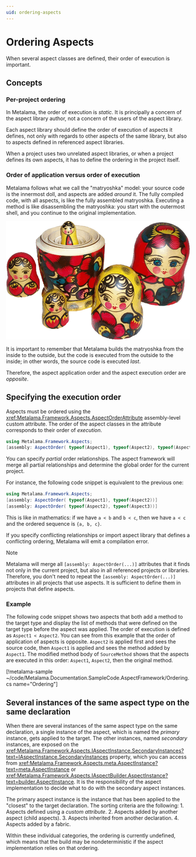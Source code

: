 ```yaml
---
uid: ordering-aspects
---
```


# Ordering Aspects

When several aspect classes are defined, their order of execution is important.

## Concepts

### Per-project ordering

In Metalama, the order of execution is _static_. It is principally a concern of the aspect library author, not a concern of the users of the aspect library.

Each aspect library should define the order of execution of aspects it defines, not only with regards to other aspects of the same library, but also to aspects defined in referenced aspect libraries.

When a project uses two unrelated aspect libraries, or when a project defines its own aspects, it has to define the ordering in the project itself.

### Order of application versus order of execution

Metalama follows what we call the "matryoshka" model: your source code is the innermost doll, and aspects are added _around_ it. The fully compiled code, with all aspects, is like the fully assembled matryoshka. Executing a method is like disassembling the matryoshka: you start with the outermost shell, and you continue to the original implementation.

![](matryoshka.png "CC BY-SA 3.0 by Wikipedia user Fanghong")

It is important to remember that Metalama builds the matryoshka from the inside to the outside, but the code is executed from the outside to the inside; in other words, the source code is executed _last_.

Therefore, the aspect application order and the aspect execution order are _opposite_.

## Specifying the execution order

Aspects must be ordered using the <xref:Metalama.Framework.Aspects.AspectOrderAttribute> assembly-level custom attribute. The order of the aspect classes in the attribute corresponds to their order of _execution_.

```cs
using Metalama.Framework.Aspects;
[assembly: AspectOrder( typeof(Aspect1), typeof(Aspect2), typeof(Aspect3))]
```

You can specify _partial_ order relationships. The aspect framework will merge all partial relationships and determine the global order for the current project.

For instance, the following code snippet is equivalent to the previous one:

```cs
using Metalama.Framework.Aspects;
[assembly: AspectOrder( typeof(Aspect1), typeof(Aspect2))]
[assembly: AspectOrder( typeof(Aspect2), typeof(Aspect3))]
```

This is like in mathematics: if we have `a < b` and `b < c`, then we have `a < c` and the ordered sequence is `{a, b, c}`.

If you specify conflicting relationships or import aspect library that defines a conflicting ordering, Metalama will emit a compilation error.

> [!NOTE]
> Metalama will merge all `[assembly: AspectOrder(...)]` attributes that it finds not only in the current project, but also in all referenced projects or libraries. Therefore, you don't need to repeat the `[assembly: AspectOrder(...)]` attributes in all projects that use aspects. It is sufficient to define them in projects that define aspects.

[comment]: # (TODO: mention what happens when the ordering is not fully specified?)

### Example

The following code snippet shows two aspects that both add a method to the target type and display the list of methods that were defined on the target type before the aspect was applied. The order of execution is defined as `Aspect1 < Aspect2`. You can see from this example that the order of application of aspects is opposite. `Aspect2` is applied first and sees the source code, then `Aspect1` is applied and sees the method added by `Aspect1`. The modified method body of `SourceMethod` shows that the aspects are executed in this order: `Aspect1`, `Aspect2`, then the original method.

[!metalama-sample  ~/code/Metalama.Documentation.SampleCode.AspectFramework/Ordering.cs name="Ordering"]


## Several instances of the same aspect type on the same declaration

When there are several instances of the same aspect type on the same declaration, a single instance of the aspect, which is named the _primary_ instance, gets applied to the target. The other instances, named _secondary_ instances, are exposed on the <xref:Metalama.Framework.Aspects.IAspectInstance.SecondaryInstances?text=IAspectInstance.SecondaryInstances> property, which you can access from <xref:Metalama.Framework.Aspects.meta.AspectInstance?text=meta.AspectInstance> or <xref:Metalama.Framework.Aspects.IAspectBuilder.AspectInstance?text=builder.AspectInstance>. It is the responsibility of the aspect implementation to decide what to do with the secondary aspect instances.

The primary aspect instance is the instance that has been applied to the "closest" to the target declaration. The sorting criteria are the following:
    1. Aspects defined using a _custom attribute_.
    2. Aspects added by another aspect (child aspects).
    3. Aspects inherited from another declaration.
    4. Aspects added by a fabric.

Within these individual categories, the ordering is currently undefined, which means that the build may be nondeterministic if the aspect implementation relies on that ordering.

[comment]: # (TODO: Example of handling secondary instances)


